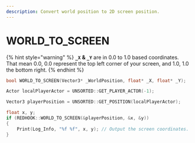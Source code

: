 ```yaml
---
description: Convert world position to 2D screen position.
---
```


# WORLD\_TO\_SCREEN

{% hint style="warning" %}
**`_X`** **& `_Y`** are in 0.0 to 1.0 based coordinates.\
That mean 0.0, 0.0 represent the top left corner of your screen, and 1.0, 1.0 the bottom right.
{% endhint %}

```cpp
bool WORLD_TO_SCREEN(Vector3* _WorldPosition, float* _X, float* _Y);
```

```cpp
Actor localPlayerActor = UNSORTED::GET_PLAYER_ACTOR(-1);

Vector3 playerPosition = UNSORTED::GET_POSITION(localPlayerActor);

float x, y;
if (REDHOOK::WORLD_TO_SCREEN(&playerPosition, &x, &y))
{
    Print(Log_Info, "%f %f", x, y); // Output the screen coordinates.
}
```
